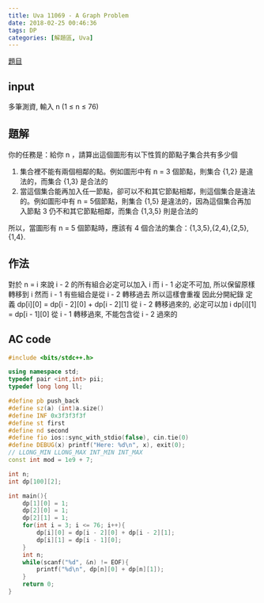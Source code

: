 ```yaml
---
title: Uva 11069 - A Graph Problem
date: 2018-02-25 00:46:36
tags: DP
categories: [解題區, Uva]
---
```

[題目](https://uva.onlinejudge.org/index.php?option=com_onlinejudge&Itemid=8&page=show_problem&category=22&problem=2010)

## input
多筆測資, 輸入 n (1 ≤ n ≤ 76)

## 題解
你的任務是：給你 n ，請算出這個圖形有以下性質的節點子集合共有多少個

1. 集合裡不能有兩個相鄰的點。例如圖形中有 n = 3 個節點，則集合 {1,2} 是違法的，而集合 {1,3} 是合法的
2. 當這個集合能再加入任一節點，卻可以不和其它節點相鄰，則這個集合是違法的。例如圖形中有 n = 5個節點，則集合 {1,5} 是違法的，因為這個集合再加入節點 3 仍不和其它節點相鄰，而集合 {1,3,5} 則是合法的

所以，當圖形有 n = 5 個節點時，應該有 4 個合法的集合：{1,3,5},{2,4},{2,5},{1,4}.

## 作法
對於 n = i 來說
i - 2 的所有組合必定可以加入 i
而 i - 1 必定不可加, 所以保留原樣轉移到 i
然而 i - 1 有些組合是從 i - 2 轉移過去
所以這樣會重複
因此分開紀錄
定義 dp[i][0] = dp[i - 2][0] + dp[i - 2][1] 從 i - 2 轉移過來的, 必定可以加 i
dp[i][1] = dp[i - 1][0] 從 i - 1 轉移過來, 不能包含從 i - 2 過來的

## AC code
```cpp
#include <bits/stdc++.h>

using namespace std;
typedef pair <int,int> pii;
typedef long long ll;

#define pb push_back
#define sz(a) (int)a.size()
#define INF 0x3f3f3f3f
#define st first
#define nd second
#define fio ios::sync_with_stdio(false), cin.tie(0)
#define DEBUG(x) printf("Here: %d\n", x), exit(0);
// LLONG_MIN LLONG_MAX INT_MIN INT_MAX
const int mod = 1e9 + 7;

int n;
int dp[100][2];

int main(){
    dp[1][0] = 1;
    dp[2][0] = 1;
    dp[2][1] = 1;
    for(int i = 3; i <= 76; i++){
        dp[i][0] = dp[i - 2][0] + dp[i - 2][1];
        dp[i][1] = dp[i - 1][0];
    }
    int n;
    while(scanf("%d", &n) != EOF){
        printf("%d\n", dp[n][0] + dp[n][1]);
    }
    return 0;
}
```
